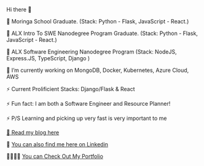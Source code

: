 Hi there 👋

🔭 Moringa School Graduate. (Stack: Python - Flask, JavaScript - React.)

🔭 ALX Intro To SWE Nanodegree Program  Graduate. (Stack: Python - Flask, JavaScript - React.)

🔭  ALX Software Engineering Nanodegree Program (Stack: NodeJS, Express.JS, TypeScript, Django )

🔭 I’m currently working on MongoDB, Docker, Kubernetes, Azure Cloud, AWS

⚡ Current Prolificient Stacks: Django/Flask & React 

⚡ Fun fact: I am both a Software Engineer and Resource Planner!

⚡ P/S Learning and picking up very fast is very important to me

[💬 Read my blog here ](https://richard-miruka.hashnode.dev)

🔭 [You can also find me here on Linkedin](https://www.linkedin.com/in/richard-miruka-05083b147)

🏋🏿🏋🏿 [You can Check Out My Portfolio]()
